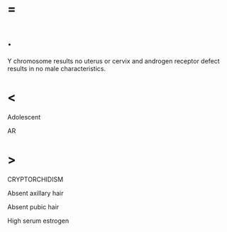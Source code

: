# =

# .

Y chromosome results no uterus or cervix and androgen receptor defect results in no male characteristics.

# <

Adolescent

AR

# >

CRYPTORCHIDISM

Absent axillary hair

Absent pubic hair

High serum estrogen
